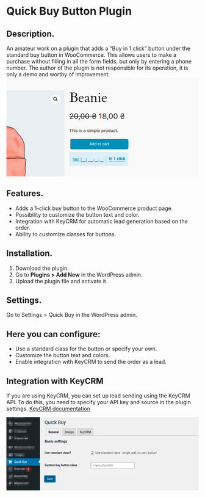 # Quick Buy Button Plugin
## Description.
An amateur work on a plugin that adds a “Buy in 1 click” button under the standard buy button in WooCommerce. This allows users to make a purchase without filling in all the form fields, but only by entering a phone number.  The author of the plugin is not responsible for its operation, it is only a demo and worthy of improvement.
![Quick Buy Button](https://github.com/Kryku/fast-order-woocommerce/blob/main/screenshots/qb-image-1.png?raw=true)
## Features.
* Adds a 1-click buy button to the WooCommerce product page.
* Possibility to customize the button text and color.
* Integration with KeyCRM for automatic lead generation based on the order.
* Ability to customize classes for buttons.

## Installation.
1. Download the plugin.
2. Go to **Plugins > Add New** in the WordPress admin.
3. Upload the plugin file and activate it.

## Settings.
Go to Settings > Quick Buy in the WordPress admin.

## Here you can configure:
* Use a standard class for the button or specify your own.
* Customize the button text and colors.
* Enable integration with KeyCRM to send the order as a lead.

## Integration with KeyCRM
If you are using KeyCRM, you can set up lead sending using the KeyCRM API. To do this, you need to specify your API key and source in the plugin settings. [KeyCRM documentation](https://help.keycrm.app/uk)

![Quick Buy Button](https://github.com/Kryku/fast-order-woocommerce/blob/main/screenshots/gb-image-2.png?raw=true)